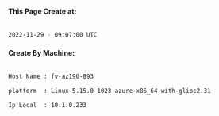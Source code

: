 
   
#### This Page Create at:

```bash

2022-11-29 - 09:07:00 UTC

```

#### Create By Machine:

```bash

Host Name : fv-az190-893

platform  : Linux-5.15.0-1023-azure-x86_64-with-glibc2.31

Ip Local  : 10.1.0.233

```

